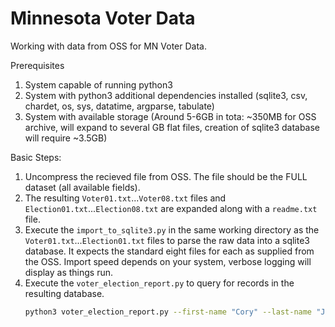 # Minnesota Voter Data

Working with data from OSS for MN Voter Data.

Prerequisites 
1. System capable of running python3
2. System with python3 additional dependencies installed (sqlite3, csv, chardet, os, sys, datatime, argparse, tabulate)
3. System with available storage (Around 5-6GB in tota: ~350MB for OSS archive, will expand to several GB flat files, creation of sqlite3 database will require ~3.5GB)

Basic Steps: 
1. Uncompress the recieved file from OSS. The file should be the FULL dataset (all available fields).
2. The resulting `Voter01.txt`...`Voter08.txt` files and `Election01.txt`...`Election08.txt` are expanded along with a `readme.txt` file.
3. Execute the `import_to_sqlite3.py` in the same working directory as the `Voter01.txt`...`Election01.txt` files to parse the raw data into a sqlite3 database. It expects the standard eight files for each as supplied from the OSS. Import speed depends on your system, verbose logging will display as things run.
4. Execute the `voter_election_report.py` to query for records in the resulting database.
   ``` bash
   python3 voter_election_report.py --first-name "Cory" --last-name "Johnson" --zip-code "55947" --db-name "voters.db"
   ```
